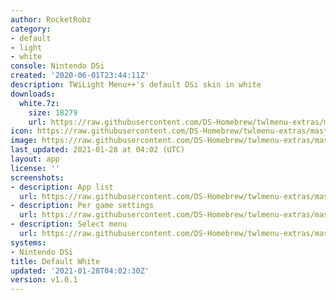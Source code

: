 ```yaml
---
author: RocketRobz
category:
- default
- light
- white
console: Nintendo DSi
created: '2020-06-01T23:44:11Z'
description: TWiLight Menu++'s default DSi skin in white
downloads:
  white.7z:
    size: 18279
    url: https://raw.githubusercontent.com/DS-Homebrew/twlmenu-extras/master/_nds/TWiLightMenu/dsimenu/themes/white.7z
icon: https://raw.githubusercontent.com/DS-Homebrew/twlmenu-extras/master/unistore/icons/dsi.png
image: https://raw.githubusercontent.com/DS-Homebrew/twlmenu-extras/master/unistore/icons/dsi.png
last_updated: 2021-01-28 at 04:02 (UTC)
layout: app
license: ''
screenshots:
- description: App list
  url: https://raw.githubusercontent.com/DS-Homebrew/twlmenu-extras/master/_nds/TWiLightMenu/dsimenu/themes/meta/white/screenshots/app-list.png
- description: Per game settings
  url: https://raw.githubusercontent.com/DS-Homebrew/twlmenu-extras/master/_nds/TWiLightMenu/dsimenu/themes/meta/white/screenshots/per-game-settings.png
- description: Select menu
  url: https://raw.githubusercontent.com/DS-Homebrew/twlmenu-extras/master/_nds/TWiLightMenu/dsimenu/themes/meta/white/screenshots/select-menu.png
systems:
- Nintendo DSi
title: Default White
updated: '2021-01-28T04:02:30Z'
version: v1.0.1
---
```

